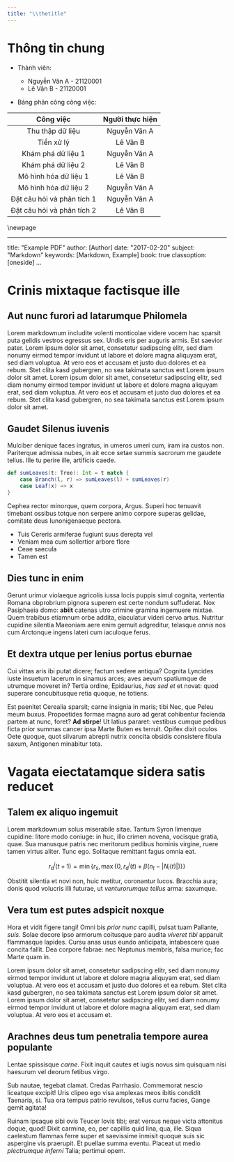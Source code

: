 ```yaml
---
title: "\\thetitle"
---
```


# Thông tin chung

- Thành viên:
    - Nguyễn Văn A - 21120001
    - Lê Văn B - 21120001

- Bảng phân công công việc:

**Công việc**|**Người thực hiện**
:------------------:|:----------------------------------------:
Thu thập dữ liệu | Nguyễn Văn A
Tiền xử lý | Lê Văn B
Khám phá dữ liệu 1 | Nguyễn Văn A
Khám phá dữ liệu 2 | Lê Văn B
Mô hình hóa dữ liệu 1 | Lê Văn B
Mô hình hóa dữ liệu 2 | Nguyễn Văn A
Đặt câu hỏi và phân tích 1 | Nguyễn Văn A
Đặt câu hỏi và phân tích 2 | Lê Văn B

\newpage

---
title: "Example PDF"
author: [Author]
date: "2017-02-20"
subject: "Markdown"
keywords: [Markdown, Example]
book: true
classoption: [oneside]
...

# Crinis mixtaque factisque ille

## Aut nunc furori ad latarumque Philomela

Lorem markdownum includite volenti monticolae videre vocem hac sparsit puta
gelidis vestros egressus sex. Undis eris per auguris armis. Est saevior pater.
Lorem ipsum dolor sit amet, consetetur sadipscing elitr, sed diam nonumy eirmod tempor invidunt ut labore et dolore magna aliquyam erat, sed diam voluptua. At vero eos et accusam et justo duo dolores et ea rebum. Stet clita kasd gubergren, no sea takimata sanctus est Lorem ipsum dolor sit amet. Lorem ipsum dolor sit amet, consetetur sadipscing elitr, sed diam nonumy eirmod tempor invidunt ut labore et dolore magna aliquyam erat, sed diam voluptua. At vero eos et accusam et justo duo dolores et ea rebum. Stet clita kasd gubergren, no sea takimata sanctus est Lorem ipsum dolor sit amet.

## Gaudet Silenus iuvenis

Mulciber denique faces ingratus, in umeros umeri cum, iram ira custos non.
Pariterque admissa nubes, in ait ecce setae summis sacrorum me gaudete tellus.
Ille tu perire ille, artificis caede.

```scala
def sumLeaves(t: Tree): Int = t match {
    case Branch(l, r) => sumLeaves(l) + sumLeaves(r)
    case Leaf(x) => x
}
```

Cephea rector minorque, quem corpora,
Argus. Superi hoc tenuavit timebant ossibus totque non serpere animo corpore
superas gelidae, comitate deus Iunonigenaeque
pectora.

- Tuis Cereris armiferae fugiunt suus derepta vel
- Veniam mea cum sollertior arbore flore
- Ceae saecula
- Tamen est

## Dies tunc in enim

Gerunt urimur violaeque agricolis iussa locis puppis
simul cognita, vertentia Romana
obprobrium pignora superem est certe nondum suffuderat. Nox Pasiphaeia domo:
**abiit** catenas utro crimine gramina ingemuere mixtae. Quem trabibus etiamnum
orbe addita, eiaculatur videri cervo artus. Nutritur cupidine silentia Maeoniam
aere enim gemuit adgreditur, telasque *annis* nos cum Arctonque ingens lateri
cum iaculoque ferus.

## Et dextra utque per lenius portus eburnae

Cui vittas aris ibi putat dicere; factum sedere antiqua? Cognita Lyncides iuste
insuetum lacerum in sinamus arces; aves aevum spatiumque de utrumque moveret in?
Tertia ordine, Epidaurius, *has sed et* et novat: quod superare concubitusque
retia quoque, ne totiens.

Est paenitet Cerealia sparsit; carne insignia in maris; tibi Nec, que Peleu meum
buxus. Propoetides formae magna auro ad gerat cohibentur facienda partem at
nunc, foret? **Ad stirpe**! Ut latius pararet: vestibus cumque pedibus ficta
prior summas cancer ipsa Marte Buten es
terruit. Opifex dixit oculos Oete quoque, quot silvarum abrepti nutrix concita
obsidis consistere fibula saxum, Antigonen minabitur tota.

# Vagata eiectatamque sidera satis reducet

## Talem ex aliquo ingemuit

Lorem markdownum solus miserabile sitae. Tantum Syron limenque cupidine: litore
modo coniuge: in huc, illo crimen novena, vocisque gratia, quae. Sua manusque
patris nec meritorum pedibus hominis virgine, ruere tamen virtus aliter. Tunc
ego. Solitaque remittant fagus omnia eat.

$$r_d^i(t+1) = \min\{r_s,\max\{0, r_d^i(t) + \beta(n_t - \lvert N_i(t)\rvert)\}\}$$

Obstitit silentia et novi non, huic metitur, coronantur lucos. Bracchia aura;
donis quod volucris illi futurae, ut
*venturorumque tellus* arma: saxumque.

## Vera tum est putes adspicit noxque

Hora et vidit figere tangi! Omni bis *prior nunc* capilli, pulsat tuam Pallante,
*suis*. Solae decore ipso armorum coitusque paro audita *viveret tibi* apparuit
flammasque lapides. Cursu anas usus eundo anticipata, intabescere quae concita
fallit. Dea corpore fabrae: nec Neptunus membris, falsa murice; fac Marte quam
in.

Lorem ipsum dolor sit amet, consetetur sadipscing elitr, sed diam nonumy eirmod tempor invidunt ut labore et dolore magna aliquyam erat, sed diam voluptua. At vero eos et accusam et justo duo dolores et ea rebum. Stet clita kasd gubergren, no sea takimata sanctus est Lorem ipsum dolor sit amet. Lorem ipsum dolor sit amet, consetetur sadipscing elitr, sed diam nonumy eirmod tempor invidunt ut labore et dolore magna aliquyam erat, sed diam voluptua. At vero eos et accusam et.

## Arachnes deus tum penetralia tempore aurea populante

Lentae spissisque *carne*. Fixit inquit cautes et iugis novus sim quisquam nisi
haesurum vel deorum fetibus virgo.

Sub nautae, tegebat clamat. Credas Parrhasio. Commemorat nescio liceatque
excipit! Uris clipeo ego visa amplexas meos ibitis condidit Taenaria, si. Tua
ora tempus patrio revulsos, tellus curru facies, Gange gemit agitata!

Ruinam ipsaque sibi ovis Teucer Iovis tibi; erat versus neque victa attonitus
doque, quod! Dixit carmina, eo, per capillis quid lina, qua, ille. Siqua
caelestum flammas ferre super et saevissime inmisit quoque suis sic aspergine
vis praerupit. Et puellae summa eventu.
Placeat ut medio *plectrumque inferni* Talia; pertimui opem.

